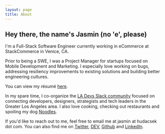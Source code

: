 ```yaml
---
layout: page
title: About
---
```


## Hey there, the name's Jasmin (no 'e', please)

I'm a Full-Stack Software Engineer currently working in eCommerce at StackCommerce in Venice, CA.

Prior to being a SWE, I was a Project Manager for startups focused on Mobile Development and Marketing. I especially love working on bugs, addressing resiliency improvements to existing solutions and building better engineering cultures.

You can view my résumé [here](jasmin_hudacsek_resume.pdf).

In my spare time, I co-organize the [LA Devs Slack community](http://www.ladevs.org/) focused on connecting developers, designers, strategists and tech leaders in the Greater Los Angeles area. I also love cooking, checking out restaurants and spoiling my dog [Noodles](https://www.instagram.com/noodypix/).

If you'd like to reach out to me, feel free to email me at jasmin at hudacsek dot com. You can also find me on [Twitter](https://twitter.com/j_sm_n), [DEV](https://dev.to/jsmn), [Github](https://github.com/j-sm-n) and [LinkedIn](https://www.linkedin.com/in/hudacsek/).
